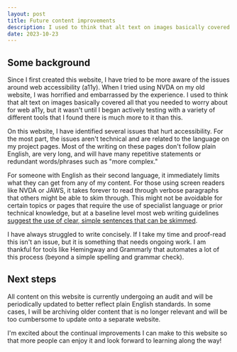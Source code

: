 ```yaml
---
layout: post
title: Future content improvements
description: I used to think that alt text on images basically covered all that you needed to worry about for web a11y, but it wasn't until I began actively testing with a variety of different tools that I found there is much more to it than this.
date: 2023-10-23
---
```

## Some background

Since I first created this website, I have tried to be more aware of the issues around web accessibility (a11y). When I tried using NVDA on my old website, I was horrified and embarrassed by the experience. I used to think that alt text on images basically covered all that you needed to worry about for web a11y, but it wasn't until I began actively testing with a variety of different tools that I found there is much more to it than this.

<!--more-->

On this website, I have identified several issues that hurt accessibility. For the most part, the issues aren't technical and are related to the language on my project pages. Most of the writing on these pages don't follow plain English, are very long, and will have many repetitive statements or redundant words/phrases such as "more complex." 

For someone with English as their second language, it immediately limits what they can get from any of my content. For those using screen readers like NVDA or JAWS, it takes forever to read through verbose paragraphs that others might be able to skim through. This might not be avoidable for certain topics or pages that require the use of specialist language or prior technical knowledge, but at a baseline level most web writing guidelines [suggest the use of clear, simple sentences that can be skimmed](https://www.seattleu.edu/web/content/writing/).

I have always struggled to write concisely. If I take my time and proof-read this isn't an issue, but it is something that needs ongoing work. I am thankful for tools like Hemingway and Grammarly that automates a lot of this process (beyond a simple spelling and grammar check).

## Next steps

All content on this website is currently undergoing an audit and will be periodically updated to better reflect plain English standards. In some cases, I will be archiving older content that is no longer relevant and will be too cumbersome to update onto a separate website. 

I'm excited about the continual improvements I can make to this website so that more people can enjoy it and look forward to learning along the way!